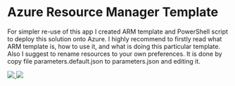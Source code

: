 # Azure Resource Manager Template

For simpler re-use of this app I created ARM template and PowerShell script to deploy this solution onto Azure. I highly recommend to firstly read what ARM template is, how to use it, and what is doing this particular template. Also I suggest to rename resources to your own preferences. It is done by copy file parameters.default.json to parameters.json and editing it.

<a href="https://portal.azure.com/#create/Microsoft.Template/uri/https%3A%2F%2Fraw.githubusercontent.com%2FAzure%2Fazure-quickstart-templates%2Fmaster%2F101-function-app-create-dynamic%2Fazuredeploy.json" target="_blank">
    <img src="http://azuredeploy.net/deploybutton.png"/>
</a>
<a href="http://armviz.io/#/?load=https%3A%2F%2Fraw.githubusercontent.com%2FAzure%2Fazure-quickstart-templates%2Fmaster%2F101-function-app-create-dynamic%2Fazuredeploy.json" target="_blank">
    <img src="http://armviz.io/visualizebutton.png"/>
</a>